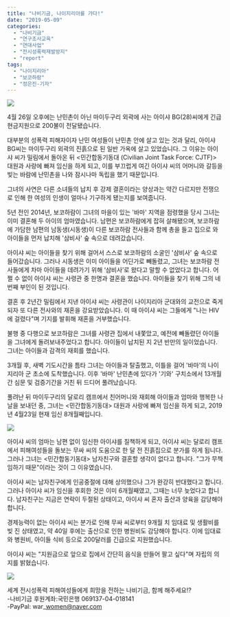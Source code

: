 ```yaml
---
title: "나비기금, 나이지리아를 가다!"
date: "2019-05-09"
categories: 
  - "나비기금"
  - "연구조사교육"
  - "연대사업"
  - "전시성폭력재발방지"
  - "report"
tags: 
  - "나이지리아"
  - "보코하람"
  - "정은진-기자"
---
```


![](https://womenandwar.net/kr/wp-content/uploads/2019/05/photo_2019-05-03_17-30-02.jpg)

4월 26일 오후에는 난민촌이 아닌 마이두구리 외곽에 사는 아이샤 BG(28)씨에게 긴급 현금지원으로 200불이 전달됐습니다.

대부분의 성폭력 피해자이자 난민 여성들이 난민촌 안에 살고 있는 것과 달리, 아이샤 BG씨는 마이두구리 외곽의 진흙으로 된 일반 가옥에 살고 있었습니다. 그 이유는 아이샤 씨가 밀림에서 돌아온 뒤 <민간합동기동대 (Civilian Joint Task Force: CJTF)> 대원과 사랑에 빠져 임신을 하게 되고, 이를 부끄럽게 여긴 아이샤 씨의 어머니와 갈등을 빚는 바람에 난민촌을 나와 잠시나마 독립을 했기 때문입니다.

그녀의 사연은 다른 소녀들의 납치 후 강제 결혼이라는 양상과는 약간 다르지만 전쟁으로 인해 한 여성의 인생이 얼마나 기구하게 됐는지를 보여줍니다.

5년 전인 2014년, 보코하람이 그녀의 마을이 있는 '바마' 지역을 점령했을 당시 그녀는 이미 결혼해 두 아이의 엄마였습니다. 남편은 보코하람에게 잡혀 살해됐으며, 보코하람에 가담한 남편의 남동생(시동생)이 다른 보코하람 전사들과 함께 총을 들고 집으로 와 아이들을 먼저 납치해 '삼비사' 숲 속으로 데려갔습니다.

아이샤 씨는 아이들을 찾기 위해 걸어서 스스로 보코하람의 소굴인 '삼비사' 숲 속으로 들어갔습니다. 그러나 시동생은 이미 아이들을 어딘가로 빼돌렸고, 그녀는 보코하람 전사들에게 차마 아이들을 데려가기 위해 ‘삼비사’로 왔다고 말할 수 없었다고 합니다. 어쩔 수 없이 아이샤 씨는 사령관 중 한명과 결혼을 했습니다. 아이들을 찾기 위해 그의 네 번째 부인이 된 것입니다.

결혼 후 2년간 밀림에서 지낸 아이샤 씨는 사령관이 나이지리아 군대와의 교전으로 죽게 되자 또 다른 전사와의 재혼을 강요받았습니다. 이 때 아이샤 씨는 그들에게 "나는 HIV에 걸렸다"며 기지를 발휘해 재혼을 거부했습니다.

불행 중 다행으로 보코하람은 그녀를 사령관 집에서 내쫓았고, 예전에 빼돌렸던 아이들을 그녀에게 돌려보내주었다고 합니다. 아이들이 납치된 지 2년 반만의 일이었습니다. 그녀는 아이들과 감격의 재회를 했습니다.

3개월 후, 새벽 기도시간을 틈타 그녀는 아이들과 탈출했고, 이틀을 걸어 '바마'의 나이지리아 군 초소에 도착했습니다. 이후 '바마' 난민촌에 있다가 '기와' 구치소에서 13개월간 심문 및 검증기간을 거친 뒤 드디어 풀려났습니다.

풀려난 뒤 마이두구리의 달로리 캠프에서 친어머니와 재회해 아이들과 엄마와 행복한 나날을 보내던 중, 그녀는 <민간합동기동대> 대원과 사랑에 빠져 임신을 하게 되고, 2019년 4월23일 현재 임신 8개월째입니다.

![](https://womenandwar.net/kr/wp-content/uploads/2019/05/photo_2019-05-03_17-30-03.jpg)

아이샤 씨의 엄마는 남편 없이 임신한 아이샤를 질책하게 되고, 아이샤 씨는 달로리 캠프에서 피해여성들을 돌보는 무싸 씨의 도움으로 한 달 전 진흙집으로 분가를 하게 됩니다. 그러나 그녀는 <민간합동기동대> 남자친구와 결혼할 생각이 없다고 합니다. "그가 무책임하기 때문"이라는 것이 그 이유였습니다.

아이샤 씨는 남자친구에게 인공중절에 대해 상의했으나 그가 완강히 반대했다고 합니다. 그러나 아이샤 씨가 임신을 후회한 것은 이미 6개월째였고, 그때는 너무 늦었다고 합니다. 남자친구는 지금은 연락이 두절된 상태이고, 아이샤 씨 혼자 출산과 양육을 감당해야 합니다.

경제능력이 없는 아이샤 씨는 분가로 인해 무싸 씨로부터 9개월 치 임대료 및 생활비를 빚 진 상태였고, 약 40일 후에는 출산으로 인한 병원비도 감당해야 합니다. 이에 임대료와 병원비, 아이들 식비 등으로 200달러를 긴급으로 지원했습니다.

아이샤 씨는 "지원금으로 앞으로 집에서 간단히 음식을 만들어 팔고 싶다"며 자립의 의지를 밝혔습니다.

![](https://womenandwar.net/kr/wp-content/uploads/2019/05/photo_2019-05-03_17-30-05.jpg)

세계 전시성폭력 피해여성들에게 희망을 전하는 나비기금, 함께 해주세요!?  
\-나비기금 후원계좌:국민은행 069137-04-018141  
\-PayPal: war\_women@naver.com

